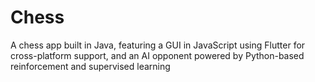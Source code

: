 # Chess
A chess app built in Java, featuring a GUI in JavaScript using Flutter for cross-platform support, and an AI opponent powered by Python-based reinforcement and supervised learning

